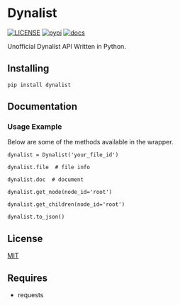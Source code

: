 # Dynalist
[![LICENSE](https://img.shields.io/badge/license-MIT-brightgreen.svg?style=flat-square)](https://img.shields.io/badge/license-MIT-brightgreen.svg?style=flat-square)
[![pypi](https://img.shields.io/pypi/v/dynalist.svg?&style=flat-square&colorB=brightgreen)](https://img.shields.io/pypi/v/dynalist.svg?&style=flat-square&colorB=brightgreen)
[![docs](https://readthedocs.org/projects/dynalist/badge/?version=latest&style=flat-square)](https://readthedocs.org/projects/dynalist/badge/?version=latest&style=flat-square)

Unofficial Dynalist API Written in Python.

## Installing

```
pip install dynalist
```

## Documentation

### Usage Example

Below are some of the methods available in the wrapper.

```
dynalist = Dynalist('your_file_id')

dynalist.file  # file info

dynalist.doc  # document

dynalist.get_node(node_id='root')

dynalist.get_children(node_id='root')

dynalist.to_json()

```

## License
[MIT](https://opensource.org/licenses/MIT)

## Requires
* requests

